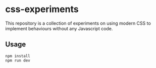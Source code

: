 # css-experiments
This repository is a collection of experiments on using modern CSS to implement behaviours without any Javascript code.

## Usage

```
npm install
npm run dev
```
